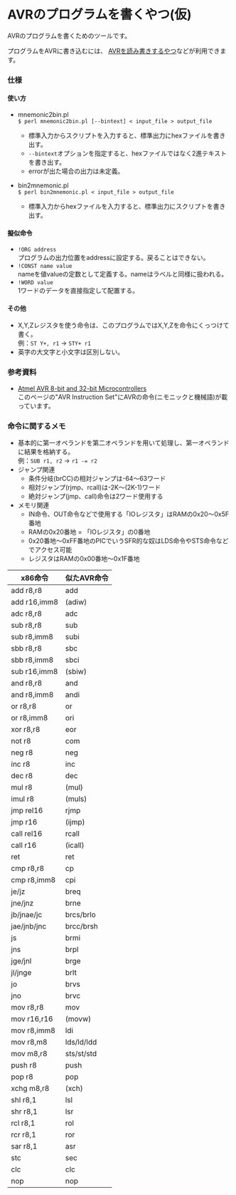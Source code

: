 AVRのプログラムを書くやつ(仮)
=============================

AVRのプログラムを書くためのツールです。

プログラムをAVRに書き込むには、
[AVRを読み書きするやつ](https://github.com/mikecat/avr_io)などが利用できます。

### 仕様

#### 使い方

* mnemonic2bin.pl  
  ```$ perl mnemonic2bin.pl [--bintext] < input_file > output_file```  
  * 標準入力からスクリプトを入力すると、標準出力にhexファイルを書き出す。
  * ```--bintext```オプションを指定すると、hexファイルではなく2進テキストを書き出す。
  * errorが出た場合の出力は未定義。

* bin2mnemonic.pl  
  ```$ perl bin2mnemonic.pl < input_file > output_file```  
  * 標準入力からhexファイルを入力すると、標準出力にスクリプトを書き出す。

#### 擬似命令
* ```!ORG address```  
  プログラムの出力位置をaddressに設定する。戻ることはできない。
* ```!CONST name value```  
  nameを値valueの定数として定義する。nameはラベルと同様に扱われる。
* ```!WORD value```  
  1ワードのデータを直接指定して配置する。

#### その他
* X,Y,Zレジスタを使う命令は、このプログラムではX,Y,Zを命令にくっつけて書く。  
  例：```ST Y+, r1``` → ```STY+ r1```
* 英字の大文字と小文字は区別しない。

### 参考資料
* [Atmel AVR 8-bit and 32-bit Microcontrollers](http://www.atmel.com/products/microcontrollers/avr/?tab=documents)  
  このページの"AVR Instruction Set"にAVRの命令(ニモニックと機械語)が載っています。

### 命令に関するメモ

* 基本的に第一オペランドを第二オペランドを用いて処理し、第一オペランドに結果を格納する。  
  例：```SUB r1, r2``` → ```r1 -= r2```
* ジャンプ関連
  * 条件分岐(brCC)の相対ジャンプは-64～63ワード
  * 相対ジャンプ(rjmp、rcall)は-2K～(2K-1)ワード
  * 絶対ジャンプ(jmp、call)命令は2ワード使用する
* メモリ関連
  * IN命令、OUT命令などで使用する「IOレジスタ」はRAMの0x20～0x5F番地
  * RAMの0x20番地 = 「IOレジスタ」の0番地
  * 0x20番地～0xFF番地のPICでいうSFR的な奴はLDS命令やSTS命令などでアクセス可能
  * レジスタはRAMの0x00番地～0x1F番地

x86命令     |似たAVR命令
------------|-----------
add r8,r8   |add
add r16,imm8|(adiw)
adc r8,r8   |adc
sub r8,r8   |sub
sub r8,imm8 |subi
sbb r8,r8   |sbc
sbb r8,imm8 |sbci
sub r16,imm8|(sbiw)
and r8,r8   |and
and r8,imm8 |andi
or r8,r8    |or
or r8,imm8  |ori
xor r8,r8   |eor
not r8      |com
neg r8      |neg
inc r8      |inc
dec r8      |dec
mul r8      |(mul)
imul r8     |(muls)
jmp rel16   |rjmp
jmp r16     |(ijmp)
call rel16  |rcall
call r16    |(icall)
ret         |ret
cmp r8,r8   |cp
cmp r8,imm8 |cpi
je/jz       |breq
jne/jnz     |brne
jb/jnae/jc  |brcs/brlo
jae/jnb/jnc |brcc/brsh
js          |brmi
jns         |brpl
jge/jnl     |brge
jl/jnge     |brlt
jo          |brvs
jno         |brvc
mov r8,r8   |mov
mov r16,r16 |(movw)
mov r8,imm8 |ldi
mov r8,m8   |lds/ld/ldd
mov m8,r8   |sts/st/std
push r8     |push
pop r8      |pop
xchg m8,r8  |(xch)
shl r8,1    |lsl
shr r8,1    |lsr
rcl r8,1    |rol
rcr r8,1    |ror
sar r8,1    |asr
stc         |sec
clc         |clc
nop         |nop
